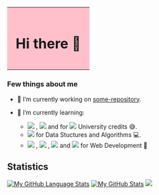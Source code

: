 <table>
  <tr>
    <td style="background-color: pink; padding: 20px; text-align: center;">
      <h1>Hi there 👋</h1>
    </td>
  </tr>
</table>

### Few things about me
- 🔭 I’m currently working on [some-repository](https://github.com/AnirbanSinha27/some-repository).

- 🌱 I’m currently learning:
  - <img src="https://img.shields.io/badge/C-6094cb?style=flat&logo=C&logoColor=ffffff"></img> , <img src="https://img.shields.io/badge/-Java-FF0000?style=flat&logo=java&logoColor=ffffff"></img> and for <img src="https://img.shields.io/badge/Python-6094cb?style=flat&logo=python&logoColor=ffffff&color=blue"></img> University credits 😅.
  - <img src="https://img.shields.io/badge/C++-6094cb?style=flat&logo=C%2B%2B&logoColor=ffffff"></img> for Data Stuctures and Algorithms 💻.
  - <img src="https://img.shields.io/badge/JavaScript-yellow?logo=javascript&logoColor=white"></img> , <img src="https://img.shields.io/badge/CSS-blue?logo=css3&logoColor=white"></img> , <img src="https://img.shields.io/badge/HTML-orange?logo=html5&logoColor=white"></img> and <img src="https://img.shields.io/badge/React-blue?logo=React&logoColor=white&color=blue"></img> for Web Development 👻

## Statistics
[![My GitHub Language Stats](https://github-readme-stats.vercel.app/api/top-langs/?username=AnirbanSinha27&layout=compact&hide_border=true&langs_count=10&theme=github_dark)]()
[![My GitHub Stats](https://github-readme-stats.vercel.app/api/?username=AnirbanSinha27&hide_border=true&count_private=false&theme=github_dark&showicons=true)]() 
<img src="https://github-readme-streak-stats.herokuapp.com/?user=AnirbanSinha27&hide_border=true&theme=github-dark-blue">
